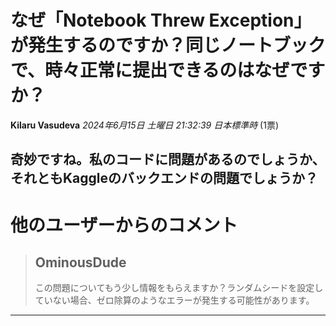 # なぜ「Notebook Threw Exception」が発生するのですか？同じノートブックで、時々正常に提出できるのはなぜですか？
**Kilaru Vasudeva** *2024年6月15日 土曜日 21:32:39 日本標準時* (1票)

奇妙ですね。私のコードに問題があるのでしょうか、それともKaggleのバックエンドの問題でしょうか？
---
# 他のユーザーからのコメント
> ## OminousDude
> 
> この問題についてもう少し情報をもらえますか？ランダムシードを設定していない場合、ゼロ除算のようなエラーが発生する可能性があります。
> 
> 
> 
--- 

